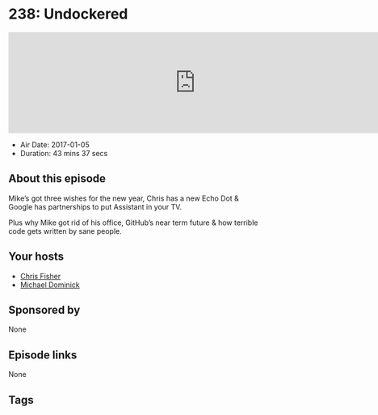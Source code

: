 # 238: Undockered

<iframe src="https://player.fireside.fm/v2/MLf2ZzhC+uqrMb1BW?theme=dark" width="740" height="200" frameborder="0" scrolling="no"></iframe>

* Air Date: 2017-01-05
* Duration: 43 mins 37 secs

## About this episode

Mike’s got three wishes for the new year, Chris has a new Echo Dot & Google has partnerships to put Assistant in your TV.

Plus why Mike got rid of his office, GitHub’s near term future & how terrible code gets written by sane people.

## Your hosts
* [Chris Fisher](https://coder.show/hosts/chrislas)
* [Michael Dominick](https://coder.show/hosts/michael)

## Sponsored by

None



## Episode links

None



## Tags

